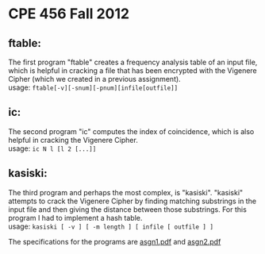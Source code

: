 CPE 456 Fall 2012
=======

## ftable:
The first program "ftable" creates a frequency analysis table of an input file, which is helpful in cracking a file that has been encrypted with the Vigenere Cipher (which we created in a previous assignment). <br>
usage: ```ftable[-v][-snum][-pnum][infile[outfile]]```  

## ic:
The second program "ic" computes the index of coincidence, which is also helpful in cracking the Vigenere Cipher. <br>
usage: ```ic N l [l 2 [...]]  ```
   


## kasiski:
The third program and perhaps the most complex, is "kasiski". "kasiski" attempts to crack the Vigenere Cipher by finding matching substrings in the input file and then giving the distance between those substrings.  For this program I had to implement a hash table. <br>
usage: ```kasiski [ -v ] [ -m length ] [ infile [ outfile ] ]```

The specifications for the programs are [asgn1.pdf](asgn1.pdf) and [asgn2.pdf](asgn2.pdf)
